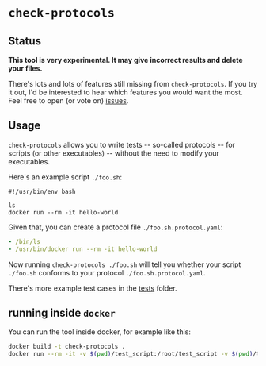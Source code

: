 # `check-protocols`

## Status

**This tool is very experimental. It may give incorrect results and delete your
files.**

There's lots and lots of features still missing from `check-protocols`. If you
try it out, I'd be interested to hear which features you would want the most.
Feel free to open (or vote on)
[issues](https://github.com/Originate/check-protocols/issues).

## Usage

`check-protocols` allows you to write tests -- so-called protocols -- for
scripts (or other executables) -- without the need to modify your executables.

Here's an example script `./foo.sh`:

```shell
#!/usr/bin/env bash

ls
docker run --rm -it hello-world
```

Given that, you can create a protocol file `./foo.sh.protocol.yaml`:

```yaml
- /bin/ls
- /usr/bin/docker run --rm -it hello-world
```

Now running `check-protocols ./foo.sh` will tell you whether your script
`./foo.sh` conforms to your protocol `./foo.sh.protocol.yaml`.

There's more example test cases in the [tests](./tests) folder.

## running inside `docker`

You can run the tool inside docker, for example like this:

``` bash
docker build -t check-protocols .
docker run --rm -it -v $(pwd)/test_script:/root/test_script -v $(pwd)/test_script.protocol.yaml:/root/test_script.protocol.yaml --cap-add=SYS_PTRACE check-protocols test_script
```
